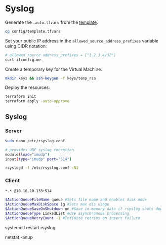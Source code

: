 # Syslog

Generate the `.auto.tfvars` from the [template](config/template.tfvars):

```sh
cp config/template.tfvars
```

Set your public IP address in the `allowed_source_address_prefixes` variable using CIDR notation:

```sh
# allowed_source_address_prefixes = ["1.2.3.4/32"]
curl ifconfig.me
```

Create a temporary key for the Virtual Machine:

```sh
mkdir keys && ssh-keygen -f keys/temp_rsa
```

Deploy the resources:

```sh
terraform init
terraform apply -auto-approve
```

## Syslog

### Server

```sh
sudo nano /etc/rsyslog.conf
```

```sh
# provides UDP syslog reception
module(load="imudp")
input(type="imudp" port="514")
```

```sh
rsyslogd -f /etc/rsyslog.conf -N1
```


### Client


```sh
*.* @10.10.10.133:514

$ActionQueueFileName queue #Sets file name and enables disk mode
$ActionQueueMaxDiskSpace 1g #Sets max dis usage
$ActionQueueSaveOnShutdown on #Save in-memory data if rsyslog shuts down
$ActionQueueType LinkedList #Use asynchronous processing
$ActionQueueRetryCount -1 #Infinite retries on insert failure
```

systemctl restart rsyslog

netstat -anup

